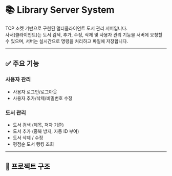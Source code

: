 # 📚 Library Server System

TCP 소켓 기반으로 구현된 멀티클라이언트 도서 관리 서버입니다.  
사서(클라이언트)는 도서 검색, 추가, 수정, 삭제 및 사용자 관리 기능을 서버에 요청할 수 있으며, 서버는 실시간으로 명령을 처리하고 파일에 저장합니다.

---

## ✅ 주요 기능

### 사용자 관리
- 사용자 로그인/로그아웃
- 사용자 추가/삭제/비밀번호 수정

### 도서 관리
- 도서 검색 (제목, 저자 기준)
- 도서 추가 (중복 방지, 자동 ID 부여)
- 도서 삭제 / 수정
- 평점순 도서 랭킹 조회

---

## 📁 프로젝트 구조


